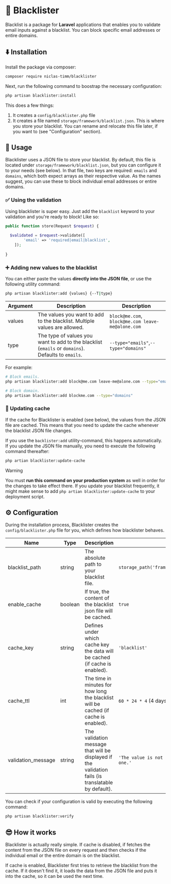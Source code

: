 # 👮 Blacklister

Blacklist is a package for **Laravel** applications that enables you to validate email inputs against a blacklist.
You can block specific email addresses or entire domains.

## ⬇️ Installation

Install the package via composer:

```bash
composer require niclas-timm/blacklister
```

Next, run the following command to boostrap the necessary configuration:

```bash
php artisan blacklister:install
```

This does a few things:

1. It creates a `config/blacklister.php` file
2. It creates a file named `storage/framework/blacklist.json`. This is where you store your blacklist. You can rename
   and relocate this file later, if you want to (see "Configuration" section).

## 🤙 Usage

Blacklister uses a JSON file to store your blacklist. By default, this file is located
under `storage/framework/blacklist.json`, but you can configure it to your needs (see below).
In that file, two keys are required: `emails` and `domains`, which both expect arrays as their respective value. As the
names
suggest, you can use these to block individual
email addresses or entire domains.

### ✅ Using the validation

Using blacklister is super easy. Just add the `blacklist` keyword to your validation and you're ready to block! Like so:

```php
public function store(Request $request) {
  
  $validated = $request->validate([
        'email' => 'required|email|blacklist',
    ]);
    
}
```

### ➕ Adding new values to the blacklist

You can either paste the values **directly into the JSON file**, or use the following utility command:

```bash
php artisan blacklister:add {values} {--T|type}
```

| Argument | Description                                                                                        | Description                                       |
|----------|----------------------------------------------------------------------------------------------------|---------------------------------------------------|
| values   | The values you want to add to the blacklist. Multiple values are allowed.                          | `block@me.com`, `block@me.com leave-me@alone.com` |
| type     | The type of values you want to add to the blacklist (`emails` or `domains`). Defaults to `emails`. | `--type="emails"`,`--type="domains"`              |

For example:

```bash
# Block emails.
php artisan blacklister:add block@me.com leave-me@alone.com --type="emails"

# Block domain.
php artisan blacklister:add blockme.com --type="domains"
```

### 🔄 Updating cache

If the cache for Blacklister is enabled (see below), the values from the JSON file are cached. This means that you need
to update the cache whenever the blacklist JSON file changes.

If you use the `backlister:add` utility-command, this happens automatically. If you update the JSON file manually, you
need to execute the following command thereafter:

```bash
php artian blacklister:update-cache
```

> [!WARNING]  
> You must **run this command on your production system** as well in order for the changes to take effect there.
> If you update your blacklist frequently, it might make sense to add `php artian blacklister:update-cache` to your
> deployment script.

## ⚙️ Configuration

During the installation process, Blacklister creates the `config/blacklister.php` file for you, which defines how
blacklister behaves.

| Name               | Type    | Description                                                                                         | Example                                               |
|--------------------|---------|-----------------------------------------------------------------------------------------------------|-------------------------------------------------------|
| blacklist_path     | string  | The absolute path to your blacklist file.                                                           | `storage_path('framework/email_blacklist.json')`      |
| enable_cache       | boolean | If true, the content of the blacklist json file will be cached.                                     | `true`                                                |
| cache_key          | string  | Defines under which cache key the data will be cached (if cache is enabled).                        | `'blacklist'`                                         |
| cache_ttl          | int     | The time in minutes for how long the blacklist will be cached (if cache is enabled).                | `60 * 24 * 4` (4 days)                                |
| validation_message | string  | The validation message that will be displayed if the validation fails (is translatable by default). | `'The value is not allowed. Please use another one.'` |

You can check if your configuration is valid by executing the following command:

```bash
php artisan blacklister:verify
```

## 😎 How it works

Blacklister is actually really simple. If cache is disabled, if fetches the content from the JSON file on every
request and then checks if the individual email or the entire domain is on the blacklist.

If cache is enabled, Blacklister first tries to retrieve the blacklist from the cache. If it doesn't find it, it
loads the data from the JSON file and puts it into the cache, so it can be used the next time.